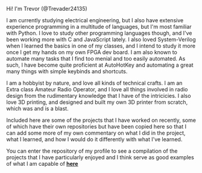 Hi! I'm Trevor (@Trevader24135)

I am currently studying electrical engineering, but I also have extensive experience programming in a multitude of languages, but I'm most familiar with Python. I love to study other programming languages though, and I've been working more with C and JavaScript lately. I also loved System-Verilog when I learned the basics in one of my classes, and I intend to study it more once I get my hands on my own FPGA dev board. I am also known to automate many tasks that I find too menial and too easily automated. As such, I have become quite proficient at AutoHotKey and automating a great many things with simple keybinds and shortcuts.

I am a hobbyist by nature, and love all kinds of technical crafts. I am an Extra class Amateur Radio Operator, and I love all things involved in radio design from the rudimentary knowledge that I have of the intricicies. I also love 3D printing, and designed and built my own 3D printer from scratch, which was and is a blast.

Included here are some of the projects that I have worked on recently, some of which have their own repositories but have been copied here so that I can add some more of my own commentary on what I did in the project, what I learned, and how I would do it differently with what I've learned.

You can enter the repository of my profile to see a compilation of the projects that I have particularly enjoyed and I think serve as good examples of what I am capable of <u>**[here](https://github.com/Trevader24135/Trevader24135)**</u>